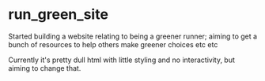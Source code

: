 # run_green_site

Started building a website relating to being a greener runner; aiming to get a bunch of resources to help others make greener choices etc etc

Currently it's pretty dull html with little styling and no interactivity, but aiming to change that.

